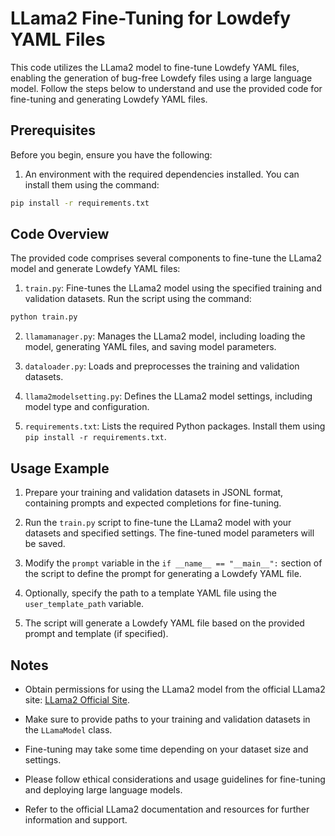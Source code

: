 # LLama2 Fine-Tuning for Lowdefy YAML Files

This code utilizes the LLama2 model to fine-tune Lowdefy YAML files, enabling the generation of bug-free Lowdefy files using a large language model. Follow the steps below to understand and use the provided code for fine-tuning and generating Lowdefy YAML files.

## Prerequisites

Before you begin, ensure you have the following:

1. An environment with the required dependencies installed. You can install them using the command:
```sh
pip install -r requirements.txt
```

## Code Overview

The provided code comprises several components to fine-tune the LLama2 model and generate Lowdefy YAML files:

1. `train.py`: Fine-tunes the LLama2 model using the specified training and validation datasets. Run the script using the command:

```sh
python train.py
```

2. `llamamanager.py`: Manages the LLama2 model, including loading the model, generating YAML files, and saving model parameters.

3. `dataloader.py`: Loads and preprocesses the training and validation datasets.

4. `llama2modelsetting.py`: Defines the LLama2 model settings, including model type and configuration.

5. `requirements.txt`: Lists the required Python packages. Install them using `pip install -r requirements.txt`.

## Usage Example

1. Prepare your training and validation datasets in JSONL format, containing prompts and expected completions for fine-tuning.

2. Run the `train.py` script to fine-tune the LLama2 model with your datasets and specified settings. The fine-tuned model parameters will be saved.

3. Modify the `prompt` variable in the `if __name__ == "__main__":` section of the script to define the prompt for generating a Lowdefy YAML file.

4. Optionally, specify the path to a template YAML file using the `user_template_path` variable.

5. The script will generate a Lowdefy YAML file based on the provided prompt and template (if specified).

## Notes

- Obtain permissions for using the LLama2 model from the official LLama2 site: [LLama2 Official Site](https://ai.meta.com/llama/).

- Make sure to provide paths to your training and validation datasets in the `LLamaModel` class.

- Fine-tuning may take some time depending on your dataset size and settings.

- Please follow ethical considerations and usage guidelines for fine-tuning and deploying large language models.

- Refer to the official LLama2 documentation and resources for further information and support.


